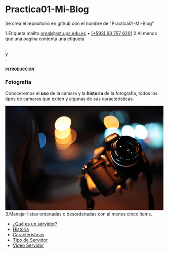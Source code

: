 # Practica01-Mi-Blog
Se crea el repositorio en github con el nombre de "Practica01-Mi-Blog"

1.Etiqueta mailto
 <a href="mailto:oreal@est.ups.edu.ec"> oreal@est.ups.edu.ec</a> &#8226; <a href="tel:+593987576201">(+593)
      98 757 6201</a>
2.Al menos que una pagina contenta una etiqueta <section>, <article> y <aside>. 
<section>
    <h1>INTRODUCCIÓN</h1>
    <article>
      <h3>Fotografia</h3>
      <p>Conoceremos el <b>uso</b> de la camara y la <b>historia</b> de la fotografia, todos los tipos de camaras que exiten y algunas de sus caracteristicas.
      </p>
      <aside>
        <img src="Imagenes/fotografia.png" alt="Fotografia" width="500" />
      </aside>
    </article>
 </section>
3.Manejar listas ordenadas o desordenadas con al menos cinco ítems. 
      <ul>
        <li><a href="Archivos/info/Servidor.html">&iquest;Qu&eacute; es un s&eacute;rvidor&#63;</a></li>
        <li><a href="Archivos/info/Historia.html">Historia</a></li>
        <li><a href="Archivos/varios/caracteristicas.html">Caracter&iacute;sticas</a></li>
        <li><a href="Archivos/varios/tipoServer.html">Tipo de Servidor</a></li>
        <li><a href="Archivos/varios/mostrarVideo.html">Video Servidor</a></li>
      </ul>
 
